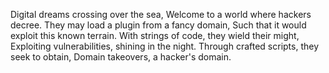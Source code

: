 Digital dreams crossing over the sea,
Welcome to a world where hackers decree.
They may load a plugin from a fancy domain,
Such that it would exploit this known terrain.
With strings of code, they wield their might,
Exploiting vulnerabilities, shining in the night.
Through crafted scripts, they seek to obtain,
Domain takeovers, a hacker's domain.
